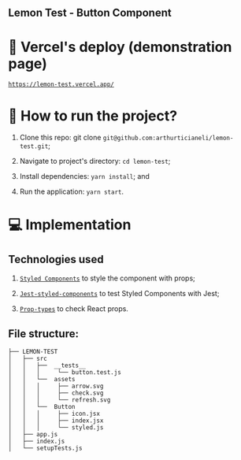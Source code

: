 ## Lemon Test - Button Component

# :mag_right: Vercel's deploy (demonstration page)

<a target="_blank" href="https://lemon-test.vercel.app/">`https://lemon-test.vercel.app/`</a>

# :rocket: How to run the project?

1. Clone this repo: git clone `git@github.com:arthurticianeli/lemon-test.git`;

2. Navigate to project's directory: `cd lemon-test`;

3. Install dependencies: `yarn install`; and

4. Run the application: `yarn start`.

# :computer: Implementation

## Technologies used

1.  <a target="_blank" href="https://github.com/styled-components/styled-components">`Styled Components`</a> to style the component with props;

2. <a target="_blank" href="https://github.com/styled-components/jest-styled-components">`Jest-styled-components`</a> to test Styled Components with Jest;

3.  <a target="_blank" href="https://github.com/facebook/prop-types">`Prop-types`</a> to check React props.

## File structure:
```
├── LEMON-TEST
│   ├── src
│   │   ├──  __tests__
│   │   │     └── button.test.js
│   │   └──  assets
│   │   │     ├── arrow.svg
│   │   │     ├── check.svg
│   │   │     └── refresh.svg
│   │   └──  Button
│   │   │     ├── icon.jsx
│   │   │     ├── index.jsx
│   │   │     └── styled.js
│   ├── app.js
│   ├── index.js
│   └── setupTests.js
